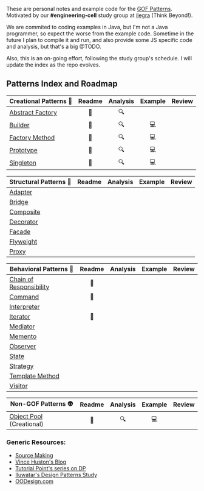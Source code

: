 These are personal notes and example code for the [GOF Patterns](https://en.wikipedia.org/wiki/Design_Patterns). Motivated by our **#engineering-cell** study group at [ilegra](http://ilegra.com/) (Think Beyond!).

We are commited to coding examples in Java, but I'm not a Java programmer, so expect the worse from the example code. Sometime in the future I plan to compile it and run, and also provide some JS specific code and analysis, but that's a big @TODO.

Also, this is an on-going effort, following the study group's schedule. I will update the index as the repo evolves. 

## Patterns Index and Roadmap

| Creational Patterns :construction_worker:             | Readme | Analysis | Example  | Review |
|-------------------------------------------------------|:------:|:--------:|:--------:|:------:|
| [Abstract Factory](/abstract-factory)                 | :book: |  :mag:   |          |        |
| [Builder](/builder)                                   | :book: |  :mag:   |:computer:|        |
| [Factory Method](/factory-method)                     | :book: |  :mag:   |:computer:|        |
| [Prototype](/prototype)                               | :book: |  :mag:   |:computer:|        |
| [Singleton](/singleton)                               | :book: |  :mag:   |:computer:|        |

| Structural Patterns :triangular_ruler:                | Readme | Analysis | Example  | Review |
|-------------------------------------------------------|:------:|:--------:|:--------:|:------:|
| [Adapter](/adapter)                                   |        |          |          |        |
| [Bridge](/bridge)                                     |        |          |          |        |
| [Composite](/composite)                               |        |          |          |        |
| [Decorator](/decorator)                               |        |          |          |        |
| [Facade](/facade)                                     |        |          |          |        |
| [Flyweight](/flyweight)                               |        |          |          |        |
| [Proxy](/proxy)                                       |        |          |          |        |

| Behavioral Patterns :traffic_light:                   | Readme | Analysis | Example  | Review |
|-------------------------------------------------------|:------:|:--------:|:--------:|:------:|
| [Chain of Responsibility](/chain-of-responsibility)   | :book: |          |          |        |
| [Command](/command)                                   | :book: |          |          |        |
| [Interpreter](/interpreter)                           |        |          |          |        |
| [Iterator](/iterator)                                 | :book: |          |          |        |
| [Mediator](/mediator)                                 |        |          |          |        |
| [Memento](/memento)                                   |        |          |          |        |
| [Observer](/observer)                                 |        |          |          |        |
| [State](/state)                                       |        |          |          |        |
| [Strategy](/strategy)                                 |        |          |          |        |
| [Template Method](/template-method)                   |        |          |          |        |
| [Visitor](/visitor)                                   |        |          |          |        |

| Non-GOF Patterns :alien:                              | Readme | Analysis | Example  | Review |
|-------------------------------------------------------|:------:|:--------:|:--------:|:------:|
| [Object Pool](/object-pool) (Creational)              | :book: |  :mag:   |:computer:|        |

### Generic Resources:
- [Source Making](https://sourcemaking.com/design_patterns)
- [Vince Huston's Blog](http://www.vincehuston.org/dp/)
- [Tutorial Point's series on DP](http://www.tutorialspoint.com/design_pattern/)
- [Iluwatar's Design Patterns Study](http://java-design-patterns.com/patterns/)
- [OODesign.com](http://www.oodesign.com/)